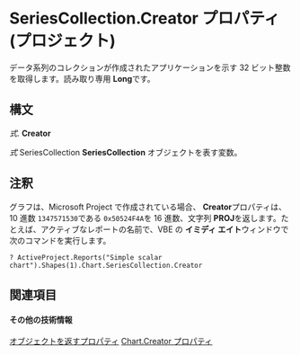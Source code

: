 
# SeriesCollection.Creator プロパティ (プロジェクト)
データ系列のコレクションが作成されたアプリケーションを示す 32 ビット整数を取得します。読み取り専用 **Long**です。

## 構文

 _式_. **Creator**

 _式_ SeriesCollection **SeriesCollection** オブジェクトを表す変数。


## 注釈

グラフは、Microsoft Project で作成されている場合、  **Creator**プロパティは、10 進数 `1347571530`である `0x50524F4A`を 16 進数、文字列 **PROJ**を返します。たとえば、アクティブなレポートの名前で、VBE の **イミディ エイト**ウィンドウで次のコマンドを実行します。


```
? ActiveProject.Reports("Simple scalar chart").Shapes(1).Chart.SeriesCollection.Creator
```


## 関連項目


#### その他の技術情報


[オブジェクトを返すプロパティ](2065e328-f82c-266f-e34c-fa99100c862e.md)
[Chart.Creator プロパティ](d2ef5502-f55f-73ff-3df1-04aa22cbc9c0.md)